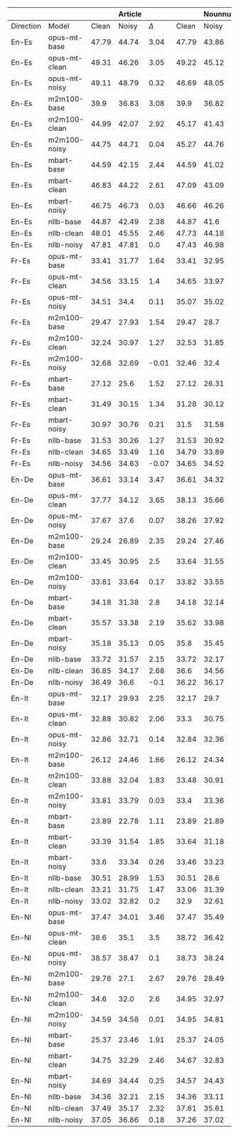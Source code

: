 | |         ||Article   | ||Nounnum   || |Prep      | |
|----------|---------------|-------|----------|-------|-------|----------|-------|-----|----------|-----|
|    Direction      |    Model           |Clean  |Noisy     |$\Delta$|Clean  |Noisy     |$\Delta$|Clean|Noisy     |$\Delta$|
|En-Es     |opus-mt-base   |47.79  |44.74     |3.04   |47.79  |43.86     |3.92   |47.79|46.29     |1.49 |
|En-Es     |opus-mt-clean  |49.31  |46.26     |3.05   |49.22  |45.12     |4.1    |49.35|48.05     |1.3  |
|En-Es     |opus-mt-noisy  |49.11  |48.79     |0.32   |48.69  |48.05     |0.64   |49.17|48.66     |0.51 |
|En-Es     |m2m100-base    |39.9   |36.83     |3.08   |39.9   |36.82     |3.08   |39.9 |38.69     |1.21 |
|En-Es     |m2m100-clean   |44.99  |42.07     |2.92   |45.17  |41.43     |3.74   |45.02|43.31     |1.72 |
|En-Es     |m2m100-noisy   |44.75  |44.71     |0.04   |45.27  |44.76     |0.51   |44.89|44.44     |0.45 |
|En-Es     |mbart-base     |44.59  |42.15     |2.44   |44.59  |41.02     |3.57   |44.59|43.58     |1.01 |
|En-Es     |mbart-clean    |46.83  |44.22     |2.61   |47.09  |43.09     |4.0    |47.12|45.75     |1.37 |
|En-Es     |mbart-noisy    |46.75  |46.73     |0.03   |46.66  |46.26     |0.4    |46.86|46.44     |0.42 |
|En-Es     |nllb-base      |44.87  |42.49     |2.38   |44.87  |41.6      |3.28   |44.87|43.63     |1.24 |
|En-Es     |nllb-clean     |48.01  |45.55     |2.46   |47.73  |44.18     |3.55   |47.84|46.77     |1.07 |
|En-Es     |nllb-noisy     |47.81  |47.81     |0.0    |47.43  |46.98     |0.45   |47.85|47.26     |0.59 |
|Fr-Es     |opus-mt-base   |33.41  |31.77     |1.64   |33.41  |32.95     |0.46   |33.41|31.76     |1.66 |
|Fr-Es     |opus-mt-clean  |34.56  |33.15     |1.4    |34.65  |33.97     |0.68   |35.25|33.38     |1.87 |
|Fr-Es     |opus-mt-noisy  |34.51  |34.4      |0.11   |35.07  |35.02     |0.05   |34.94|34.37     |0.57 |
|Fr-Es     |m2m100-base    |29.47  |27.93     |1.54   |29.47  |28.7      |0.78   |29.47|27.84     |1.64 |
|Fr-Es     |m2m100-clean   |32.24  |30.97     |1.27   |32.53  |31.85     |0.68   |32.6 |31.24     |1.36 |
|Fr-Es     |m2m100-noisy   |32.68  |32.69     |-0.01  |32.46  |32.4      |0.06   |32.28|31.97     |0.3  |
|Fr-Es     |mbart-base     |27.12  |25.6      |1.52   |27.12  |26.31     |0.81   |27.12|25.83     |1.29 |
|Fr-Es     |mbart-clean    |31.49  |30.15     |1.34   |31.28  |30.12     |1.16   |31.38|29.69     |1.69 |
|Fr-Es     |mbart-noisy    |30.97  |30.76     |0.21   |31.5   |31.58     |-0.08  |31.81|31.5      |0.32 |
|Fr-Es     |nllb-base      |31.53  |30.26     |1.27   |31.53  |30.92     |0.61   |31.53|30.31     |1.23 |
|Fr-Es     |nllb-clean     |34.65  |33.49     |1.16   |34.79  |33.89     |0.9    |34.44|33.19     |1.25 |
|Fr-Es     |nllb-noisy     |34.56  |34.63     |-0.07  |34.65  |34.52     |0.13   |34.31|33.88     |0.43 |
|En-De     |opus-mt-base   |36.61  |33.14     |3.47   |36.61  |34.32     |2.28   |36.61|34.47     |2.14 |
|En-De     |opus-mt-clean  |37.77  |34.12     |3.65   |38.13  |35.66     |2.47   |37.87|35.73     |2.14 |
|En-De     |opus-mt-noisy  |37.67  |37.6      |0.07   |38.26  |37.92     |0.35   |37.94|37.17     |0.77 |
|En-De     |m2m100-base    |29.24  |26.89     |2.35   |29.24  |27.46     |1.78   |29.24|27.86     |1.38 |
|En-De     |m2m100-clean   |33.45  |30.95     |2.5    |33.64  |31.55     |2.1    |33.58|32.41     |1.17 |
|En-De     |m2m100-noisy   |33.81  |33.64     |0.17   |33.82  |33.55     |0.27   |33.62|33.11     |0.51 |
|En-De     |mbart-base     |34.18  |31.38     |2.8    |34.18  |32.14     |2.04   |34.18|32.61     |1.57 |
|En-De    |mbart-clean    |35.57  |33.38     |2.19   |35.62  |33.98     |1.64   |35.62|34.18     |1.44 |
|En-De     |mbart-noisy    |35.18  |35.13     |0.05   |35.8   |35.45     |0.35   |35.67|35.22     |0.44 |
|En-De     |nllb-base      |33.72  |31.57     |2.15   |33.72  |32.17     |1.55   |33.72|32.54     |1.18 |
|En-De     |nllb-clean     |36.85  |34.17     |2.68   |36.6   |34.56     |2.05   |36.3 |35.03     |1.27 |
|En-De     |nllb-noisy     |36.49  |36.6      |-0.1   |36.22  |36.17     |0.06   |36.09|35.76     |0.32 |
|En-It     |opus-mt-base   |32.17  |29.93     |2.25   |32.17  |29.7      |2.47   |32.17|31.03     |1.14 |
|En-It     |opus-mt-clean  |32.88  |30.82     |2.06   |33.3   |30.75     |2.55   |33.48|32.52     |0.96 |
|En-It     |opus-mt-noisy  |32.86  |32.71     |0.14   |32.84  |32.36     |0.48   |33.11|32.6      |0.5  |
|En-It     |m2m100-base    |26.12  |24.46     |1.66   |26.12  |24.34     |1.78   |26.12|25.44     |0.69 |
|En-It     |m2m100-clean   |33.88  |32.04     |1.83   |33.48  |30.91     |2.57   |33.81|32.99     |0.82 |
|En-It     |m2m100-noisy   |33.81  |33.79     |0.03   |33.4   |33.36     |0.04   |34.01|33.73     |0.28 |
|En-It     |mbart-base     |23.89  |22.78     |1.11   |23.89  |21.89     |2.0    |23.89|23.25     |0.64 |
|En-It     |mbart-clean    |33.39  |31.54     |1.85   |33.64  |31.18     |2.45   |33.7 |32.57     |1.13 |
|En-It     |mbart-noisy    |33.6   |33.34     |0.26   |33.46  |33.23     |0.23   |33.24|32.71     |0.53 |
|En-It     |nllb-base      |30.51  |28.99     |1.53   |30.51  |28.6      |1.92   |30.51|29.78     |0.74 |
|En-It     |nllb-clean     |33.21  |31.75     |1.47   |33.06  |31.39     |1.67   |33.0 |32.32     |0.68 |
|En-It     |nllb-noisy     |33.02  |32.82     |0.2    |32.9   |32.61     |0.29   |33.21|32.86     |0.34 |
|En-Nl     |opus-mt-base   |37.47  |34.01     |3.46   |37.47  |35.49     |1.98   |37.47|35.73     |1.75 |
|En-Nl     |opus-mt-clean  |38.6   |35.1      |3.5    |38.72  |36.42     |2.3    |38.87|37.1      |1.78 |
|En-Nl     |opus-mt-noisy  |38.57  |38.47     |0.1    |38.73  |38.24     |0.49   |38.43|37.78     |0.65 |
|En-Nl     |m2m100-base    |29.76  |27.1      |2.67   |29.76  |28.49     |1.28   |29.76|28.59     |1.17 |
|En-Nl     |m2m100-clean   |34.6   |32.0      |2.6    |34.95  |32.97     |1.98   |35.25|34.34     |0.91 |
|En-Nl     |m2m100-noisy   |34.59  |34.58     |0.01   |34.95  |34.81     |0.13   |34.59|34.15     |0.43 |
|En-Nl     |mbart-base     |25.37  |23.46     |1.91   |25.37  |24.05     |1.32   |25.37|24.56     |0.81 |
|En-Nl     |mbart-clean    |34.75  |32.29     |2.46   |34.67  |32.83     |1.85   |35.2 |33.56     |1.65 |
|En-Nl     |mbart-noisy    |34.69  |34.44     |0.25   |34.57  |34.43     |0.14   |34.99|34.5      |0.5  |
|En-Nl     |nllb-base      |34.36  |32.21     |2.15   |34.36  |33.11     |1.25   |34.36|33.54     |0.82 |
|En-Nl     |nllb-clean     |37.49  |35.17     |2.32   |37.61  |35.61     |1.64   |37.13|36.12     |1.01 |
|En-Nl     |nllb-noisy     |37.05  |36.86     |0.18   |37.26  |37.02     |0.24   |37.03|36.56     |0.47 |
